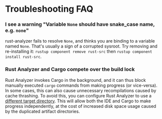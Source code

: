 # Troubleshooting FAQ

### I see a warning "Variable `None` should have snake_case name, e.g. `none`"

rust-analyzer fails to resolve `None`, and thinks you are binding to a variable
named `None`. That's usually a sign of a corrupted sysroot. Try removing and re-installing
it: `rustup component remove rust-src` then `rustup component install rust-src`.

### Rust Analyzer and Cargo compete over the build lock

Rust Analyzer invokes Cargo in the background, and it can thus block manually executed
`cargo` commands from making progress (or vice-versa). In some cases, this can also cause
unnecessary recompilations caused by cache thrashing. To avoid this, you can configure
Rust Analyzer to use a [different target directory](./configuration.md#cargo.targetDir).
This will allow both the IDE and Cargo to make progress independently, at the cost of
increased disk space usage caused by the duplicated artifact directories.
